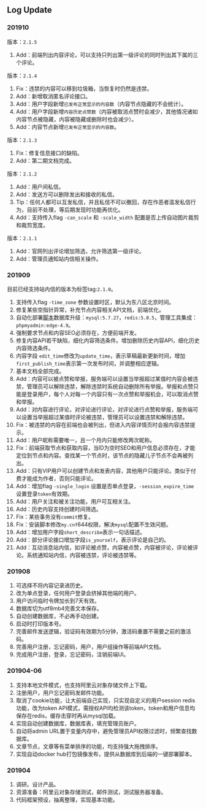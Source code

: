 ## Log Update

### 201910

版本：`2.1.5`

1. Add：前端列出内容评论，可以支持只列出第一级评论的同时列出其下属的三个评论。

版本：`2.1.4`

1. Fix：违禁的内容可以移到垃圾箱，当恢复时仍然是违禁。
2. Add：新增取消匿名评论接口。
3. Add：用户字段新增`已发布正常显示的内容数`（内容节点隐藏的不会统计）。
4. Add：用户字段新增`内容历史点赞数`（内容被取消点赞时会减少，其他情况诸如内容节点被隐藏，内容被隐藏或删除时也会减少）。
5. Add：内容节点新增`已发布正常显示的内容数`。

版本：`2.1.3`

1. Fix：修复信息接口的缺陷。
2. Add：第二期文档完成。

版本：`2.1.2`

1. Add：用户间私信。
2. Add：发送方可以删除发出和接收的私信。
3. Tip：任何人都可以互发私信，并且私信不可以撤回，存在作恶者滥发私信行为，目前不处理，等后期发现时功能再优化。
4. Add：支持传入flag `-can_scale` 和 `-scale_width` 配置是否上传自动图片裁剪和裁剪宽度。

版本：`2.1.1`

1. Add：官网列出评论增加筛选，允许筛选第一级评论。
2. Add：管理员通知站内信相关操作。

### 201909

目前已经支持站内信的版本为标签tag:`2.1.0`。

1. 支持传入flag `-time_zone` 参数设置时区，默认为东八区北京时间。
2. 修复某些空指针异常，补充节点内容相关API文档，前端优化。
3. 自动化部署[脚本](install/README.md)数据库升级：`mysql:5.7.27`，`redis:5.0.5`，管理工具集成：`phpmyadmin:edge-4.9`。
4. 强制要求节点和内容SEO必须存在，方便前端开发。
5. 修复内容API若干缺陷，细化内容筛选条件。增加删除历史内容API，细化历史内容筛选条件。
6. 内容字段 `edit_time`修改为`update_time`，表示草稿最新更新时间，增加`first_publish_time`表示第一次发布时间，并调整相应逻辑。
7. 基本文档全部完成。
8. Add：内容可以被点赞和举报，服务端可以设置当举报超过某值时内容会被违禁，管理员可以解除违禁，解除违禁时系统自动删除所有举报。举报和点赞只能是登录用户，每个人对每一个内容只有一次点赞和举报机会，可以取消点赞和举报。
9. Add：对内容进行评论，对评论进行评论，对评论进行点赞和举报，服务端可以设置当举报超过某值时评论被违禁，管理员可以设置违禁和解除违禁。
10. Fix：被违禁的内容在前端也会被列出，但进入内容详情页时会报内容违禁提示。
11. Add：用户昵称需要唯一，且一个月内只能修改两次昵称。
12. Fix：前端获取节点和获取内容，当ID为空时SEO和用户信息必须存在，才能定位到节点和内容。查找某一个节点时，该节点的隐藏儿子节点不会再被列出。
13. Add：只有VIP用户可以创建节点和发表内容，其他用户只能评论。类似于付费才能成为作者，否则只能评论。
14. Add：增加flag `-single_login` 设置是否单点登录，`-session_expire_time` 设置登录`token`有效期。
15. Add：用户关注和被关注功能，用户可互相关注。
16. Add：历史内容支持创建时间筛选。
17. Fix：某些事务没有`commit`修复。
18. Fix：安装脚本修改`my.cnf`644权限，解决`mysql`配置不生效问题。
19. Add：增加用户字段`short_describe`表示一句话描述。
20. Add：部分评论接口增加字段`is_yourself`，表示评论是自己的。
21. Add：互动消息站内信，如评论被点赞，内容被点赞，内容被评论，评论被评论。系统通知站内信，内容被违禁，评论被违禁等。

### 201908

1. 可选择不将内容记录进历史。
2. 改为单点登录，任何用户登录会挤掉其他端的用户。
3. 用户访问临时令牌加长到7天有效。
4. 数据库切为utf8mb4完善文本保存。
5. 自动创建数据库，不必再手动创建。
6. 启动时打印版本号。
7. 完善邮件发送逻辑，验证码有效期为5分钟，激活码重置不需要之前的激活码。
8. 完善用户注册，忘记密码，用户，用户组操作等前端API文档。
9. 完成用户注册，登录，忘记密码，注销前端UI。

### 201904-06

1. 支持本地文件模式，也支持阿里云对象存储文件上下载。
2. 注册用户，用户忘记密码发邮件功能。
3. 取消了cookie功能，让大前端自己实现，只实现自定义的用户session redis功能，改为token API模式，需授权API均检测该token，token和用户信息均保存在redis，缓存击穿时再从mysql加载。
4. 实现自动创建数据库，数据库表，填充管理员账户。
5. 自动将admin URL置于变量内存中，避免管理员API权限过滤时，频繁查找数据库。
6. 文章节点，文章等有菜单排序的功能，均支持强大拖拽排序。
7. 实现自动docker hub打包镜像发布，提供从数据库到后端的一键部署脚本。

### 201904

1. 调研。设计产品。
2. 资源准备：阿里云对象存储测试，邮件测试，测试服务器准备。
3. 代码框架预设，抽离整理，实现基本功能。